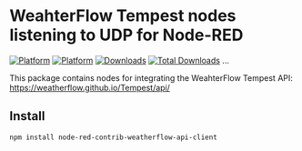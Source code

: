 # WeahterFlow Tempest nodes listening to UDP for Node-RED

[![Platform](https://img.shields.io/badge/platform-Node--RED-red)](https://nodered.org)
[![Platform](https://img.shields.io/badge/license-MIT-green)](https://github.com/CrunkA3/node-red-weatherflow-api-client/blob/master/LICENSE)
[![Downloads](https://img.shields.io/npm/dm/node-red-contrib-weatherflow-udp.svg)](https://www.npmjs.com/package/node-red-contrib-weatherflow-api-client)
[![Total Downloads](https://img.shields.io/npm/dt/node-red-contrib-weatherflow-udp.svg)](https://www.npmjs.com/package/node-red-contrib-weatherflow-api-client)
...

This package contains nodes for integrating the WeahterFlow Tempest API:
<https://weatherflow.github.io/Tempest/api/>

## Install

```text
npm install node-red-contrib-weatherflow-api-client
```
